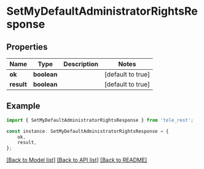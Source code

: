 # SetMyDefaultAdministratorRightsResponse


## Properties

Name | Type | Description | Notes
------------ | ------------- | ------------- | -------------
**ok** | **boolean** |  | [default to true]
**result** | **boolean** |  | [default to true]

## Example

```typescript
import { SetMyDefaultAdministratorRightsResponse } from 'tele_rest';

const instance: SetMyDefaultAdministratorRightsResponse = {
    ok,
    result,
};
```

[[Back to Model list]](../README.md#documentation-for-models) [[Back to API list]](../README.md#documentation-for-api-endpoints) [[Back to README]](../README.md)
